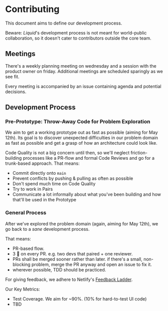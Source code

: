 # Contributing

This document aims to define our development process.

Beware: *Liquid*'s development process is not meant for world-public collaboration, so it doesn't cater to contributors outside the core team.

## Meetings

There's a weekly planning meeting on wednesday and a session with the product owner on friday.
Additional meetings are scheduled sparingly as we see fit.

Every meeting is accompanied by an issue containing agenda and potential decisions.

## Development Process

### Pre-Prototype: Throw-Away Code for Problem Exploration

We aim to get a working prototype out as fast as possible (aiming for May 12th).
Its goal is to discover unexpected difficulties in our problem domain as fast as possible and get a grasp of how an architecture could look like.

Code Quality is not a big concern until then, so we'll neglect friction-building processes like a PR-flow and formal Code Reviews and go for a trunk-based approach.
That means:

- Commit directly onto `main`
- Prevent conflicts by pushing & pulling as often as possible
- Don't spend much time on Code Quality
- Try to work in Pairs
- Communicate a lot informally about what you've been building and how that'll be used in the Prototype

### General Process

After we've explored the problem domain (again, aiming for May 12th), we go back to a *sane* development process.

That means:

- PR-based flow.
- 3 👀 on every PR. e.g. two devs that paired + one reviewer.
- PRs shall be merged sooner rather than later. if there's a small, non-blocking problem, merge the PR anyway and open an issue to fix it.
- wherever possible, TDD should be practiced.

For giving feedback, we adhere to Netlify's [Feedback Ladder](https://www.netlify.com/blog/2020/03/05/feedback-ladders-how-we-encode-code-reviews-at-netlify/).

Our Key Metrics:

- Test Coverage. We aim for ~90%. (10% for hard-to-test UI code)
- TBD

